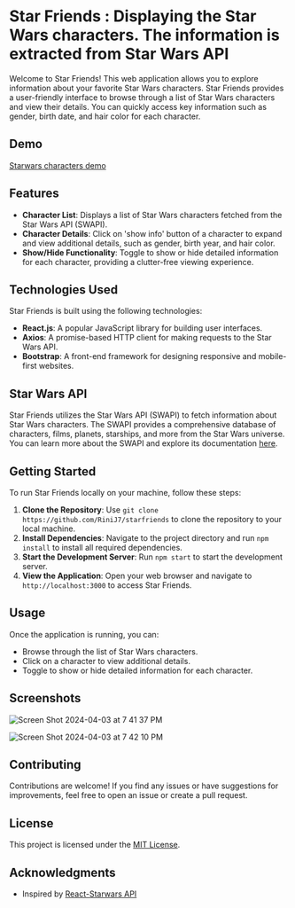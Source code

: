 # Star Friends : Displaying the Star Wars characters. The information is extracted from Star Wars API

Welcome to Star Friends! This web application allows you to explore information about your favorite Star Wars characters.
Star Friends provides a user-friendly interface to browse through a list of Star Wars characters and view their details. You can quickly access key information such as gender, birth date, and hair color for each character.

## Demo
[Starwars characters demo](https://starfriends.vercel.app/)

## Features

- **Character List**: Displays a list of Star Wars characters fetched from the Star Wars API (SWAPI).
- **Character Details**: Click on 'show info' button of a character to expand and view additional details, such as gender, birth year, and hair color.
- **Show/Hide Functionality**: Toggle to show or hide detailed information for each character, providing a clutter-free viewing experience.

## Technologies Used

Star Friends is built using the following technologies:

- **React.js**: A popular JavaScript library for building user interfaces.
- **Axios**: A promise-based HTTP client for making requests to the Star Wars API.
- **Bootstrap**: A front-end framework for designing responsive and mobile-first websites.

## Star Wars API

Star Friends utilizes the Star Wars API (SWAPI) to fetch information about Star Wars characters. The SWAPI provides a comprehensive database of characters, films, planets, starships, and more from the Star Wars universe. You can learn more about the SWAPI and explore its documentation [here](https://swapi.dev/).

## Getting Started

To run Star Friends locally on your machine, follow these steps:

1. **Clone the Repository**: Use ```git clone https://github.com/RiniJ7/starfriends``` to clone the repository to your local machine.
2. **Install Dependencies**: Navigate to the project directory and run ```npm install``` to install all required dependencies.
3. **Start the Development Server**: Run ```npm start``` to start the development server.
4. **View the Application**: Open your web browser and navigate to ```http://localhost:3000``` to access Star Friends.

## Usage

Once the application is running, you can:

- Browse through the list of Star Wars characters.
- Click on a character to view additional details.
- Toggle to show or hide detailed information for each character.

## Screenshots

![Screen Shot 2024-04-03 at 7 41 37 PM](https://github.com/RiniJ7/starfriends/assets/125235432/989a4d57-eb23-4951-b81c-6602f24b4b13)

![Screen Shot 2024-04-03 at 7 42 10 PM](https://github.com/RiniJ7/starfriends/assets/125235432/3082a93f-ce36-4a6e-bbb5-e26c058e1cf5)

## Contributing

Contributions are welcome! If you find any issues or have suggestions for improvements, feel free to open an issue or create a pull request.


## License

This project is licensed under the [MIT License](LICENSE).

## Acknowledgments

- Inspired by [React-Starwars API](https://www.youtube.com/watch?v=vwWPM7za3Pk&list=PLhScwEnhQ-bmroyHFduwgOZ1KrdDvk_44&index=1)
